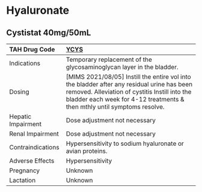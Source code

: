 # Hyaluronate

## Cystistat 40mg/50mL

| TAH Drug Code      | [YCYS](https://www.tahsda.org.tw/drugs/hissearch.php?drug_code=YCYS)                                                                                                                                                     |
|:-------------------|:-------------------------------------------------------------------------------------------------------------------------------------------------------------------------------------------------------------------------|
| Indications        | Temporary replacement of the glycosaminoglycan layer in the bladder.                                                                                                                                                     |
| Dosing             | [MIMS 2021/08/05] Instill the entire vol into the bladder after any residual urine has been removed. Alleviation of cystitis Instill into the bladder each week for 4-12 treatments & then mthly until symptoms resolve. |
| Hepatic Impairment | Dose adjustment not necessary                                                                                                                                                                                            |
| Renal Impairment   | Dose adjustment not necessary                                                                                                                                                                                            |
| Contraindications  | Hypersensitivity to sodium hyaluronate or avian proteins.                                                                                                                                                                |
| Adverse Effects    | Hypersensitivity                                                                                                                                                                                                         |
| Pregnancy          | Unknown                                                                                                                                                                                                                  |
| Lactation          | Unknown                                                                                                                                                                                                                  |


